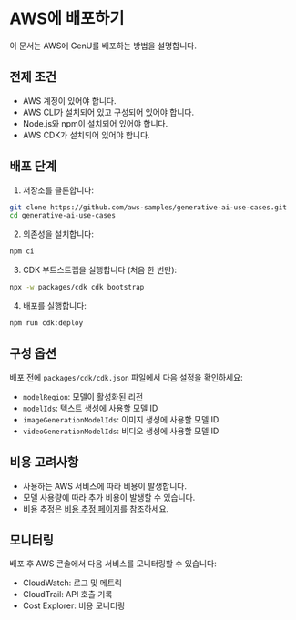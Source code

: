 # AWS에 배포하기

이 문서는 AWS에 GenU를 배포하는 방법을 설명합니다.

## 전제 조건

- AWS 계정이 있어야 합니다.
- AWS CLI가 설치되어 있고 구성되어 있어야 합니다.
- Node.js와 npm이 설치되어 있어야 합니다.
- AWS CDK가 설치되어 있어야 합니다.

## 배포 단계

1. 저장소를 클론합니다:
```bash
git clone https://github.com/aws-samples/generative-ai-use-cases.git
cd generative-ai-use-cases
```

2. 의존성을 설치합니다:
```bash
npm ci
```

3. CDK 부트스트랩을 실행합니다 (처음 한 번만):
```bash
npx -w packages/cdk cdk bootstrap
```

4. 배포를 실행합니다:
```bash
npm run cdk:deploy
```

## 구성 옵션

배포 전에 `packages/cdk/cdk.json` 파일에서 다음 설정을 확인하세요:

- `modelRegion`: 모델이 활성화된 리전
- `modelIds`: 텍스트 생성에 사용할 모델 ID
- `imageGenerationModelIds`: 이미지 생성에 사용할 모델 ID
- `videoGenerationModelIds`: 비디오 생성에 사용할 모델 ID

## 비용 고려사항

- 사용하는 AWS 서비스에 따라 비용이 발생합니다.
- 모델 사용량에 따라 추가 비용이 발생할 수 있습니다.
- 비용 추정은 [비용 추정 페이지](https://aws.amazon.com/jp/cdp/ai-chatbot/)를 참조하세요.

## 모니터링

배포 후 AWS 콘솔에서 다음 서비스를 모니터링할 수 있습니다:

- CloudWatch: 로그 및 메트릭
- CloudTrail: API 호출 기록
- Cost Explorer: 비용 모니터링